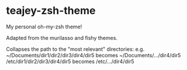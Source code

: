 # teajey-zsh-theme
My personal oh-my-zsh theme!

Adapted from the murilasso and fishy themes.

Collapses the path to the "most relevant" directories:
e.g.   ~/Documents/dir1/dir2/dir3/dir4/dir5     becomes ~/Documents/.../dir4/dir5
        /etc/dir1/dir2/dir3/dir4/dir5           becomes /etc/.../dir4/dir5